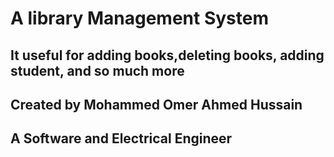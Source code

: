 # A library Management System 
## It useful for adding books,deleting books, adding student, and so much more
## Created by Mohammed Omer Ahmed Hussain
## A Software and Electrical Engineer
